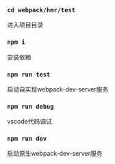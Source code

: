 
### `cd webpack/hmr/test`

进入项目目录
### `npm i`

安装依赖
### `npm run test`

启动自实现webpack-dev-server服务
### `npm run debug`

vscode代码调试
### `npm run dev`

启动原生webpack-dev-server服务

